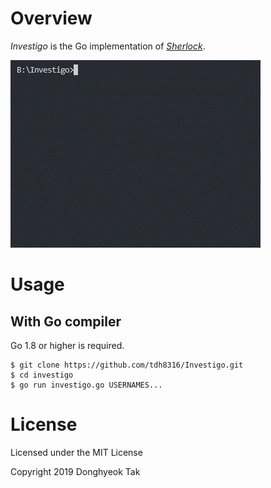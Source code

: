 # Overview
*Investigo* is the Go implementation of *[Sherlock](https://github.com/TheYahya/sherlock)*.

![screenshot](./docs/sample.gif)

# Usage
## With Go compiler
Go 1.8 or higher is required.
```
$ git clone https://github.com/tdh8316/Investigo.git
$ cd investigo
$ go run investigo.go USERNAMES...
```

# License
Licensed under the MIT License

Copyright 2019 Donghyeok Tak
